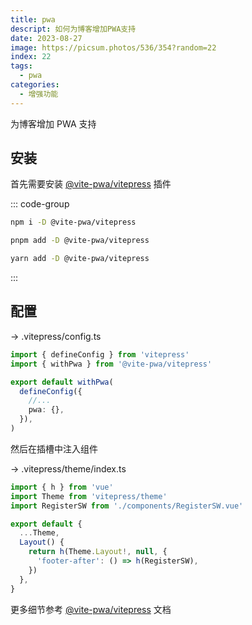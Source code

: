 ```yaml
---
title: pwa
descript: 如何为博客增加PWA支持
date: 2023-08-27
image: https://picsum.photos/536/354?random=22
index: 22
tags:
  - pwa
categories:
  - 增强功能
---
```


为博客增加 PWA 支持

<!-- more -->

## 安装

首先需要安装 [@vite-pwa/vitepress](https://vite-pwa-org.netlify.app/frameworks/vitepress.html) 插件

::: code-group

```sh [npm]
npm i -D @vite-pwa/vitepress
```

```sh [pnpm]
pnpm add -D @vite-pwa/vitepress
```

```sh [yarn]
yarn add -D @vite-pwa/vitepress
```

:::

## 配置

-> .vitepress/config.ts

```ts
import { defineConfig } from 'vitepress'
import { withPwa } from '@vite-pwa/vitepress'

export default withPwa(
  defineConfig({
    //...
    pwa: {},
  }),
)
```

然后在插槽中注入组件

-> .vitepress/theme/index.ts

```ts
import { h } from 'vue'
import Theme from 'vitepress/theme'
import RegisterSW from './components/RegisterSW.vue'

export default {
  ...Theme,
  Layout() {
    return h(Theme.Layout!, null, {
      'footer-after': () => h(RegisterSW),
    })
  },
}
```

更多细节参考 [@vite-pwa/vitepress](https://vite-pwa-org.netlify.app/frameworks/vitepress.html) 文档
